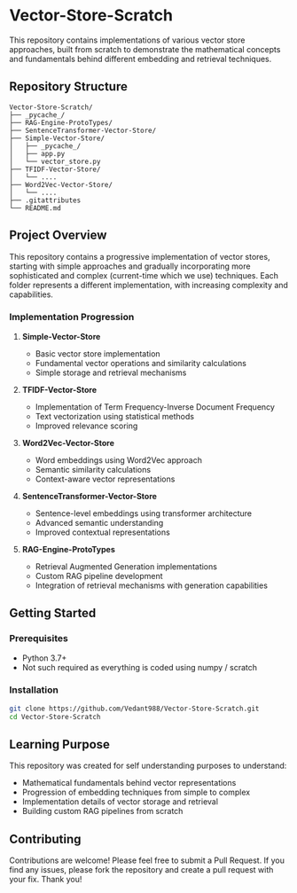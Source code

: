 # Vector-Store-Scratch

This repository contains implementations of various vector store approaches, built from scratch to demonstrate the mathematical concepts and fundamentals behind different embedding and retrieval techniques.

## Repository Structure

```
Vector-Store-Scratch/
├── _pycache_/
├── RAG-Engine-ProtoTypes/
├── SentenceTransformer-Vector-Store/
├── Simple-Vector-Store/
│   ├── _pycache_/
│   ├── app.py
│   └── vector_store.py
├── TFIDF-Vector-Store/
│   └── ....
├── Word2Vec-Vector-Store/
│   └── ....
├── .gitattributes
└── README.md
```

## Project Overview

This repository contains a progressive implementation of vector stores, starting with simple approaches and gradually incorporating more sophisticated and complex (current-time which we use) techniques. Each folder represents a different implementation, with increasing complexity and capabilities.

### Implementation Progression

1. **Simple-Vector-Store**
   - Basic vector store implementation
   - Fundamental vector operations and similarity calculations
   - Simple storage and retrieval mechanisms

2. **TFIDF-Vector-Store**
   - Implementation of Term Frequency-Inverse Document Frequency
   - Text vectorization using statistical methods
   - Improved relevance scoring

3. **Word2Vec-Vector-Store**
   - Word embeddings using Word2Vec approach
   - Semantic similarity calculations
   - Context-aware vector representations

4. **SentenceTransformer-Vector-Store**
   - Sentence-level embeddings using transformer architecture
   - Advanced semantic understanding
   - Improved contextual representations

5. **RAG-Engine-ProtoTypes**
   - Retrieval Augmented Generation implementations
   - Custom RAG pipeline development
   - Integration of retrieval mechanisms with generation capabilities

## Getting Started

### Prerequisites
- Python 3.7+
- Not such required as everything is coded using numpy / scratch

### Installation
```bash
git clone https://github.com/Vedant988/Vector-Store-Scratch.git
cd Vector-Store-Scratch
```

## Learning Purpose

This repository was created for self understanding purposes to understand:
- Mathematical fundamentals behind vector representations
- Progression of embedding techniques from simple to complex
- Implementation details of vector storage and retrieval
- Building custom RAG pipelines from scratch

## Contributing
Contributions are welcome! Please feel free to submit a Pull Request. If you find any issues, please fork the repository and create a pull request with your fix. Thank you!
